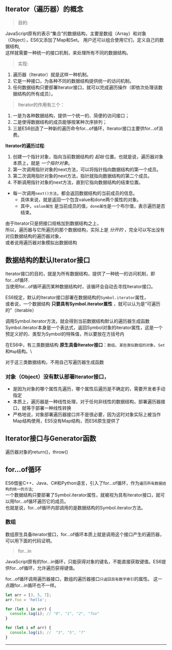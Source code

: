 ## Iterator（遍历器）的概念

> 目的:

JavaScript原有的表示“集合”的数据结构，主要是数组（Array）和对象（Object），ES6又添加了Map和Set。
用户还可以组合使用它们，定义自己的数据结构,  
这样就需要一种统一的接口机制，来处理所有不同的数据结构。

> 实现:

1. 遍历器（Iterator）就是这样一种机制。
2. 它是一种接口，为各种不同的数据结构提供统一的访问机制。
3. 任何数据结构只要部署Iterator接口，就可以完成遍历操作（即依次处理该数据结构的所有成员）。


> Iterator的作用有三个：

1. 一是为各种数据结构，提供一个统一的、简便的访问接口；
2. 二是使得数据结构的成员能够按某种次序排列；
3. 三是ES6创造了一种新的遍历命令for...of循环，Iterator接口主要供for...of消费。


__Iterator的遍历过程__:

1. 创建一个指针对象，指向当前数据结构的 _起始_ 位置。也就是说，遍历器对象本质上，就是 _一个指针对象_。
2. 第一次调用指针对象的next方法，可以将指针指向数据结构的第一个成员。
3. 第二次调用指针对象的next方法，指针就指向数据结构的第二个成员。
4. 不断调用指针对象的next方法，直到它指向数据结构的结束位置。

- 每一次调用`next()方法`，都会返回数据结构的当前成员的信息。
    - 具体来说，就是返回一个包含value和done两个属性的对象。
    - 其中，`value属性` 是当前成员的值，`done属性`是一个布尔值，表示遍历是否结束。


由于Iterator只是把接口规格加到数据结构之上，  
所以，遍历器与它所遍历的那个数据结构，实际上是 _分开的_ ，完全可以写出没有对应数据结构的遍历器对象，  
或者说用遍历器对象模拟出数据结构



## 数据结构的默认Iterator接口

Iterator接口的目的，就是为所有数据结构，提供了一种统一的访问机制，即for...of循环.  
当使用for...of循环遍历某种数据结构时，该循环会自动去寻找Iterator接口。

ES6规定，默认的Iterator接口部署在数据结构的`Symbol.iterator`属性，  
或者说，一个数据结构 __只要具有Symbol.iterator属性__ ，就可以认为是“可遍历的”（iterable）  

调用Symbol.iterator方法，就会得到当前数据结构默认的遍历器生成函数  
Symbol.iterator本身是一个表达式，返回Symbol对象的iterator属性，这是一个预定义好的、类型为Symbol的特殊值，所以要放在方括号内


在ES6中，有三类数据结构 __原生具备Iterator接口__：`数组`、`某些类似数组的对象`、`Set`和`Map`结构。\

对于这三类数据结构，不用自己写遍历器生成函数

### 对象（Object）没有默认部署Iterator接口，

- 是因为对象的哪个属性先遍历，哪个属性后遍历是不确定的，需要开发者手动指定
- 本质上，遍历器是一种线性处理，对于任何非线性的数据结构，部署遍历器接口，就等于部署一种线性转换
- 严格地说，对象部署遍历器接口并不是很必要，因为这时对象实际上被当作Map结构使用，ES5没有Map结构，而ES6原生提供了



## Iterator接口与Generator函数

遍历器对象的return()，throw()


## for...of循环

ES6借鉴C++、Java、C#和Python语言，引入了for...of循环，作为`遍历所有数据结构的统一的方法`;  
一个数据结构只要部署了Symbol.iterator属性，就被视为具有iterator接口，就可以用for...of循环遍历它的成员。  
也就是说，for...of循环内部调用的是数据结构的Symbol.iterator方法。

### 数组

数组原生具备iterator接口，for...of循环本质上就是调用这个接口产生的遍历器，可以用下面的代码证明。

> for...in

JavaScript原有的for...in循环，只能获得对象的键名，不能直接获取键值。ES6提供for...of循环，允许遍历获得键值。


for...of循环调用遍历器接口，数组的遍历器接口`只返回具有数字索引`的属性。
这一点跟for...in循环也不一样。

```js
let arr = [3, 5, 7];
arr.foo = 'hello';

for (let i in arr) {
  console.log(i); // "0", "1", "2", "foo"
}

for (let i of arr) {
  console.log(i); //  "3", "5", "7"
}
```








- - - -
